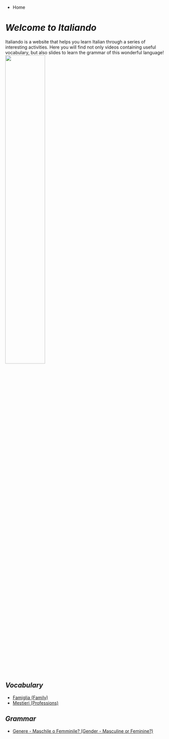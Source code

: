 <ul class="breadcrumb">
  <li>Home</li>
  </ul>
   

<h1><i><strong>Welcome to Italiando</strong></i></h1>

<p>Italiando is a website that helps you learn Italian through a series of interesting activities. Here you will find not only videos containing useful vocabulary, but also slides to learn the grammar of this wonderful language!
  <img src="https://c1.staticflickr.com/1/219/482815089_0860b38e34_b.jpg" width="50%"></p>


<h2><i>Vocabulary</i></h2>

<ul>
<li><a href="https://oscartuli.github.io/Italiando/Famiglia.html">Famiglia (Family)</a></li>
<li><a href="https://oscartuli.github.io/Italiando/Mestieri.html">Mestieri (Professions)</a></li> </ul>

<h2><i>Grammar</i></h2>
<ul>
<li><a href="https://oscartuli.github.io/Italiando/Gender.html">Genere - Maschile o Femminile? (Gender - Masculine or Feminine?)</a></li></ul>
